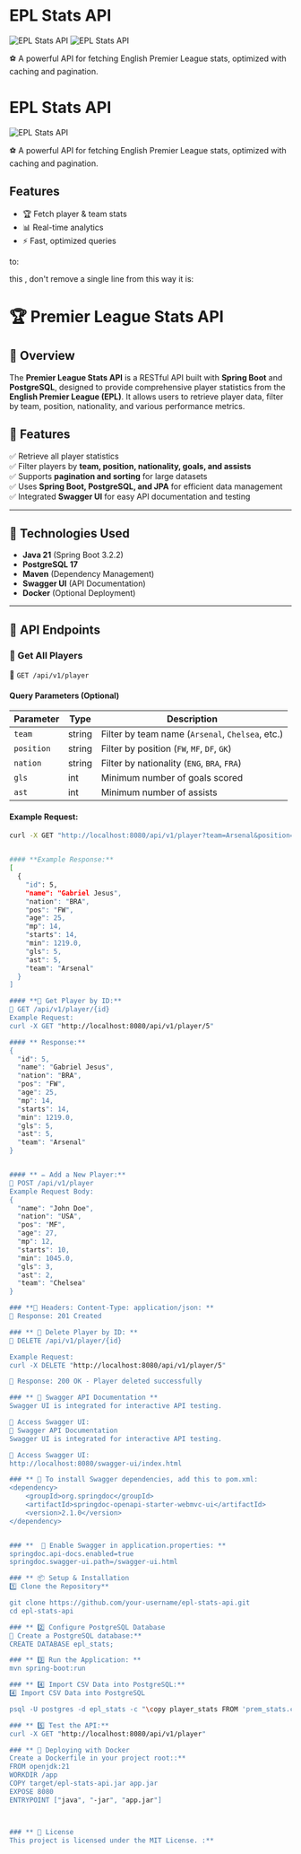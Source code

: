 # EPL Stats API

![EPL Stats API](assets/epl-stats-api-thumbnail.png)
![EPL Stats API](EPL_Stats_API.png)

⚽ A powerful API for fetching English Premier League stats, optimized with caching and pagination.


# EPL Stats API

![EPL Stats API](EPL_Stats_API.png)

⚽ A powerful API for fetching English Premier League stats, optimized with caching and pagination.

## Features
- 🏆 Fetch player & team stats
- 📊 Real-time analytics
- ⚡ Fast, optimized queries

to:

this , don't remove a single line from this way it is:

# 🏆 Premier League Stats API

## 📌 Overview
The **Premier League Stats API** is a RESTful API built with **Spring Boot** and **PostgreSQL**, designed to provide comprehensive player statistics from the **English Premier League (EPL)**. It allows users to retrieve player data, filter by team, position, nationality, and various performance metrics.

## 🚀 Features
✅ Retrieve all player statistics  
✅ Filter players by **team, position, nationality, goals, and assists**  
✅ Supports **pagination and sorting** for large datasets  
✅ Uses **Spring Boot, PostgreSQL, and JPA** for efficient data management  
✅ Integrated **Swagger UI** for easy API documentation and testing

---

## 🔧 Technologies Used
- **Java 21** (Spring Boot 3.2.2)
- **PostgreSQL 17**
- **Maven** (Dependency Management)
- **Swagger UI** (API Documentation)
- **Docker** (Optional Deployment)

---

## 🎯 API Endpoints

### **📌 Get All Players**
📍 `GET /api/v1/player`

#### **Query Parameters (Optional)**

| Parameter | Type   | Description                                      |
|-----------|--------|--------------------------------------------------|
| `team`    | string | Filter by team name (`Arsenal`, `Chelsea`, etc.) |
| `position`| string | Filter by position (`FW`, `MF`, `DF`, `GK`)      |
| `nation`  | string | Filter by nationality (`ENG`, `BRA`, `FRA`)      |
| `gls`     | int    | Minimum number of goals scored                   |
| `ast`     | int    | Minimum number of assists                        |

#### **Example Request:**
```bash
curl -X GET "http://localhost:8080/api/v1/player?team=Arsenal&position=FW"


#### **Example Response:**
[
  {
    "id": 5,
    "name": "Gabriel Jesus",
    "nation": "BRA",
    "pos": "FW",
    "age": 25,
    "mp": 14,
    "starts": 14,
    "min": 1219.0,
    "gls": 5,
    "ast": 5,
    "team": "Arsenal"
  }
]

#### **📌 Get Player by ID:**
📍 GET /api/v1/player/{id}
Example Request:
curl -X GET "http://localhost:8080/api/v1/player/5"

#### ** Response:**
{
  "id": 5,
  "name": "Gabriel Jesus",
  "nation": "BRA",
  "pos": "FW",
  "age": 25,
  "mp": 14,
  "starts": 14,
  "min": 1219.0,
  "gls": 5,
  "ast": 5,
  "team": "Arsenal"
}


#### ** ✏️ Add a New Player:**
📍 POST /api/v1/player
Example Request Body:
{
  "name": "John Doe",
  "nation": "USA",
  "pos": "MF",
  "age": 27,
  "mp": 12,
  "starts": 10,
  "min": 1045.0,
  "gls": 3,
  "ast": 2,
  "team": "Chelsea"
}

### **📌 Headers: Content-Type: application/json: **
📌 Response: 201 Created

### ** 🛑 Delete Player by ID: **
📍 DELETE /api/v1/player/{id}

Example Request:
curl -X DELETE "http://localhost:8080/api/v1/player/5"

📌 Response: 200 OK - Player deleted successfully

### ** 📘 Swagger API Documentation **
Swagger UI is integrated for interactive API testing.

📌 Access Swagger UI:
📘 Swagger API Documentation
Swagger UI is integrated for interactive API testing.

📌 Access Swagger UI:
http://localhost:8080/swagger-ui/index.html

### ** 📌 To install Swagger dependencies, add this to pom.xml:
<dependency>
    <groupId>org.springdoc</groupId>
    <artifactId>springdoc-openapi-starter-webmvc-ui</artifactId>
    <version>2.1.0</version>
</dependency>


### **  📌 Enable Swagger in application.properties: ** 
springdoc.api-docs.enabled=true
springdoc.swagger-ui.path=/swagger-ui.html

### ** 📦 Setup & Installation
1️⃣ Clone the Repository**

git clone https://github.com/your-username/epl-stats-api.git
cd epl-stats-api

### ** 2️⃣ Configure PostgreSQL Database
📌 Create a PostgreSQL database:**
CREATE DATABASE epl_stats;

### ** 3️⃣ Run the Application: **
mvn spring-boot:run

### ** 4️⃣ Import CSV Data into PostgreSQL:**
4️⃣ Import CSV Data into PostgreSQL

psql -U postgres -d epl_stats -c "\copy player_stats FROM 'prem_stats.csv' DELIMITER ',' CSV HEADER;"

### ** 5️⃣ Test the API:**
curl -X GET "http://localhost:8080/api/v1/player"

### ** 🔹 Deploying with Docker
Create a Dockerfile in your project root::**
FROM openjdk:21
WORKDIR /app
COPY target/epl-stats-api.jar app.jar
EXPOSE 8080
ENTRYPOINT ["java", "-jar", "app.jar"]



### ** 📜 License
This project is licensed under the MIT License. :**
